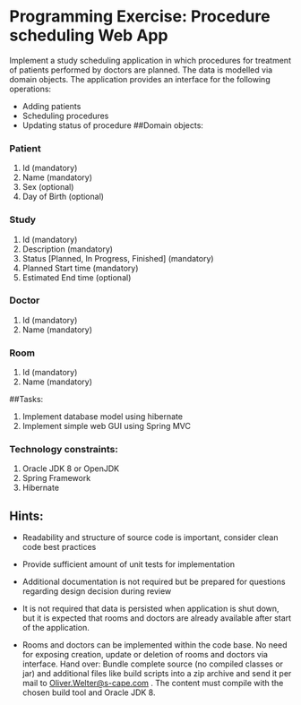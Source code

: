 # Programming Exercise: Procedure scheduling Web App
Implement a study scheduling application in which procedures for treatment of patients performed
by doctors are planned. The data is modelled via domain objects.
The application provides an interface for the following operations:
- Adding patients
-  Scheduling procedures
-  Updating status of procedure
##Domain objects:
### Patient
1. Id (mandatory)
1. Name (mandatory)
1. Sex (optional)
1. Day of Birth (optional)
### Study
1. Id (mandatory)
1. Description (mandatory)
1. Status [Planned, In Progress, Finished] (mandatory)
1. Planned Start time (mandatory)
1. Estimated End time (optional)
### Doctor
1. Id (mandatory)
1. Name (mandatory)
### Room
1. Id (mandatory)
1. Name (mandatory)

##Tasks:
1. Implement database model using hibernate
2. Implement simple web GUI using Spring MVC
### Technology constraints:
1. Oracle JDK 8 or OpenJDK
1. Spring Framework
1. Hibernate
## Hints:
- Readability and structure of source code is important, consider clean code best practices
- Provide sufficient amount of unit tests for implementation
- Additional documentation is not required but be prepared for questions regarding design
decision during review

- It is not required that data is persisted when application is shut down, but it is expected that
rooms and doctors are already available after start of the application.
- Rooms and doctors can be implemented within the code base. No need for exposing
creation, update or deletion of rooms and doctors via interface.
Hand over:
Bundle complete source (no compiled classes or jar) and additional files like build scripts into a zip
archive and send it per mail to Oliver.Welter@s-cape.com . The content must compile with the
chosen build tool and Oracle JDK 8.
